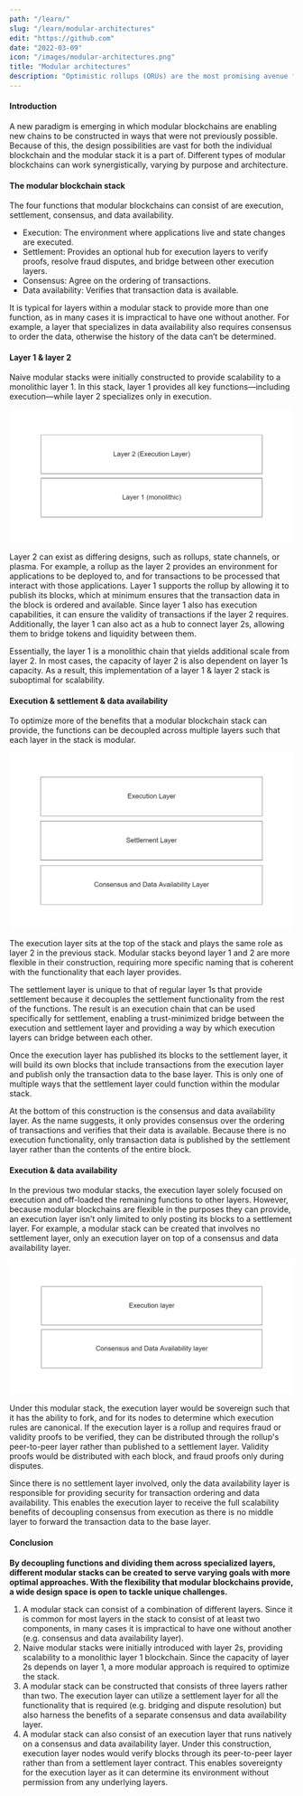 ```yaml
---
path: "/learn/"
slug: "/learn/modular-architectures"
edit: "https://github.com"
date: "2022-03-09"
icon: "/images/modular-architectures.png"
title: "Modular architectures"
description: "Optimistic rollups (ORUs) are the most promising avenue for scaling Ethereum - and blockchains in general - today. But what are they, and why are Ethereum developers and scalability researchers so excited about them?"
---
```


#### Introduction

A new paradigm is emerging in which modular blockchains are enabling new chains to be constructed in ways that were not previously possible. Because of this, the design possibilities are vast for both the individual blockchain and the modular stack it is a part of. Different types of modular blockchains can work synergistically, varying by purpose and architecture.

#### The modular blockchain stack

The four functions that modular blockchains can consist of are execution, settlement, consensus, and data availability. 

- Execution: The environment where applications live and state changes are executed.
- Settlement: Provides an optional hub for execution layers to verify proofs, resolve fraud disputes, and bridge between other execution layers.
- Consensus: Agree on the ordering of transactions.
- Data availability: Verifies that transaction data is available.

It is typical for layers within a modular stack to provide more than one function, as in many cases it is impractical to have one without another. For example, a layer that specializes in data availability also requires consensus to order the data, otherwise the history of the data can’t be determined.

#### Layer 1 & layer 2

Naive modular stacks were initially constructed to provide scalability to a monolithic layer 1. In this stack, layer 1 provides all key functions—including execution—while layer 2 specializes only in execution.

![GATSBY_EMPTY_ALT](./images/article-2-image-1.png)

Layer 2 can exist as differing designs, such as rollups, state channels, or plasma. For example, a rollup as the layer 2 provides an environment for applications to be deployed to, and for transactions to be processed that interact with those applications. Layer 1 supports the rollup by allowing it to publish its blocks, which at minimum ensures that the transaction data in the block is ordered and available. Since layer 1 also has execution capabilities, it can ensure the validity of transactions if the layer 2 requires. Additionally, the layer 1 can also act as a hub to connect layer 2s, allowing them to bridge tokens and liquidity between them.

Essentially, the layer 1 is a monolithic chain that yields additional scale from layer 2. In most cases, the capacity of layer 2 is also dependent on layer 1s capacity. As a result, this implementation of a layer 1 & layer 2 stack is suboptimal for scalability.

#### Execution & settlement & data availability

To optimize more of the benefits that a modular blockchain stack can provide, the functions can be decoupled across multiple layers such that each layer in the stack is modular.

![GATSBY_EMPTY_ALT](./images/article-2-image-2.png)

The execution layer sits at the top of the stack and plays the same role as layer 2 in the previous stack. Modular stacks beyond layer 1 and 2 are more flexible in their construction, requiring more specific naming that is coherent with the functionality that each layer provides.

The settlement layer is unique to that of regular layer 1s that provide settlement because it decouples the settlement functionality from the rest of the functions. The result is an execution chain that can be used specifically for settlement, enabling a trust-minimized bridge between the execution and settlement layer and providing a way by which execution layers can bridge between each other.

Once the execution layer has published its blocks to the settlement layer, it will build its own blocks that include transactions from the execution layer and publish only the transaction data to the base layer. This is only one of multiple ways that the settlement layer could function within the modular stack.

At the bottom of this construction is the consensus and data availability layer. As the name suggests, it only provides consensus over the ordering of transactions and verifies that their data is available. Because there is no execution functionality, only transaction data is published by the settlement layer rather than the contents of the entire block. 


#### Execution & data availability

In the previous two modular stacks, the execution layer solely focused on execution and off-loaded the remaining functions to other layers. However, because modular blockchains are flexible in the purposes they can provide, an execution layer isn’t only limited to only posting its blocks to a settlement layer. For example, a modular stack can be created that involves no settlement layer, only an execution layer on top of a consensus and data availability layer.

![GATSBY_EMPTY_ALT](./images/article-2-image-3.png)

Under this modular stack, the execution layer would be sovereign such that it has the ability to fork, and for its nodes to determine which execution rules are canonical. If the execution layer is a rollup and requires fraud or validity proofs to be verified, they can be distributed through the rollup's peer-to-peer layer rather than published to a settlement layer. Validity proofs would be distributed with each block, and fraud proofs only during disputes.

Since there is no settlement layer involved, only the data availability layer is responsible for providing security for transaction ordering and data availability. This enables the execution layer to receive the full scalability benefits of decoupling consensus from execution as there is no middle layer to forward the transaction data to the base layer.

<div class="conclusion"> 

#### Conclusion

**By decoupling functions and dividing them across specialized layers, different modular stacks can be created to serve varying goals with more optimal approaches. With the flexibility that modular blockchains provide, a wide design space is open to tackle unique challenges.**

1. A modular stack can consist of a combination of different layers. Since it is common for most layers in the stack to consist of at least two components, in many cases it is impractical to have one without another (e.g. consensus and data availability layer).
2. Naive modular stacks were initially introduced with layer 2s, providing scalability to a monolithic layer 1 blockchain. Since the capacity of layer 2s depends on layer 1, a more modular approach is required to optimize the stack.
3. A modular stack can be constructed that consists of three layers rather than two. The execution layer can utilize a settlement layer for all the functionality that is required (e.g. bridging and dispute resolution) but also harness the benefits of a separate consensus and data availability layer.
4. A modular stack can also consist of an execution layer that runs natively on a consensus and data availability layer. Under this construction, execution layer nodes would verify blocks through its peer-to-peer layer rather than from a settlement layer contract. This enables sovereignty for the execution layer as it can determine its environment without permission from any underlying layers.
</div>

